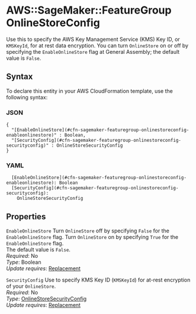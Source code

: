 # AWS::SageMaker::FeatureGroup OnlineStoreConfig<a name="aws-properties-sagemaker-featuregroup-onlinestoreconfig"></a>

Use this to specify the AWS Key Management Service \(KMS\) Key ID, or `KMSKeyId`, for at rest data encryption\. You can turn `OnlineStore` on or off by specifying the `EnableOnlineStore` flag at General Assembly; the default value is `False`\.

## Syntax<a name="aws-properties-sagemaker-featuregroup-onlinestoreconfig-syntax"></a>

To declare this entity in your AWS CloudFormation template, use the following syntax:

### JSON<a name="aws-properties-sagemaker-featuregroup-onlinestoreconfig-syntax.json"></a>

```
{
  "[EnableOnlineStore](#cfn-sagemaker-featuregroup-onlinestoreconfig-enableonlinestore)" : Boolean,
  "[SecurityConfig](#cfn-sagemaker-featuregroup-onlinestoreconfig-securityconfig)" : OnlineStoreSecurityConfig
}
```

### YAML<a name="aws-properties-sagemaker-featuregroup-onlinestoreconfig-syntax.yaml"></a>

```
  [EnableOnlineStore](#cfn-sagemaker-featuregroup-onlinestoreconfig-enableonlinestore): Boolean
  [SecurityConfig](#cfn-sagemaker-featuregroup-onlinestoreconfig-securityconfig):
    OnlineStoreSecurityConfig
```

## Properties<a name="aws-properties-sagemaker-featuregroup-onlinestoreconfig-properties"></a>

`EnableOnlineStore` <a name="cfn-sagemaker-featuregroup-onlinestoreconfig-enableonlinestore"></a>
Turn `OnlineStore` off by specifying `False` for the `EnableOnlineStore` flag\. Turn `OnlineStore` on by specifying `True` for the `EnableOnlineStore` flag\.  
The default value is `False`\.  
_Required_: No  
_Type_: Boolean  
_Update requires_: [Replacement](https://docs.aws.amazon.com/AWSCloudFormation/latest/UserGuide/using-cfn-updating-stacks-update-behaviors.html#update-replacement)

`SecurityConfig` <a name="cfn-sagemaker-featuregroup-onlinestoreconfig-securityconfig"></a>
Use to specify KMS Key ID \(`KMSKeyId`\) for at\-rest encryption of your `OnlineStore`\.  
_Required_: No  
_Type_: [OnlineStoreSecurityConfig](aws-properties-sagemaker-featuregroup-onlinestoresecurityconfig.md)  
_Update requires_: [Replacement](https://docs.aws.amazon.com/AWSCloudFormation/latest/UserGuide/using-cfn-updating-stacks-update-behaviors.html#update-replacement)
